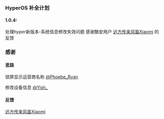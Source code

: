 ### HyperOS 补全计划

#### 1.0.4:
处理hyper新版本-系统信息修改失效问题
感谢酷安用户 [远方传来风笛Xiaomi](http://www.coolapk.com/u/34081525) 的反馈

### 感谢

#### 思路
锁屏显示运营商名称 [@Phoebe_Ryan](http://www.coolapk.com/u/547682)

修改设备信息 [@Yish_](http://www.coolapk.com/u/3325268)

#### 反馈
[远方传来风笛Xiaomi](http://www.coolapk.com/u/34081525)